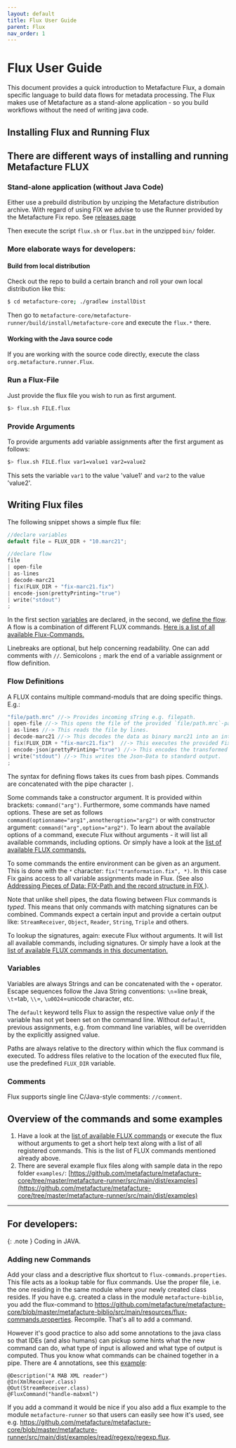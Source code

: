 ```yaml
---
layout: default
title: Flux User Guide
parent: Flux
nav_order: 1
---
```


# Flux User Guide

This document provides a quick introduction to Metafacture Flux, a domain specific language to build data flows for metadata processing.
The Flux makes use of Metafacture as a stand-alone application - so you build workflows without the need of writing java code.


## Installing Flux and Running Flux

## There are different ways of installing and running Metafacture FLUX
### Stand-alone application (without Java Code)

Either use a prebuild distribution by unziping the Metafacture distribution archive. With regard of using FIX we advise to use the Runner provided by the Metafacture Fix repo. See [releases page](https://github.com/metafacture/metafacture-fix/releases)

Then execute the script `flux.sh` or `flux.bat` in the unzipped `bin/` folder.

### More elaborate ways for developers:

#### Build from local distribution
Check out the repo to build a certain branch and roll your own local distribution like this:
```bash
$ cd metafacture-core; ./gradlew installDist
```

Then go to `metafacture-core/metafacture-runner/build/install/metafacture-core` and execute the `flux.*` there.

#### Working with the Java source code 

If you are working with the source code directly, execute the class `org.metafacture.runner.Flux`.

### Run a Flux-File

Just provide the flux file you wish to run as first argument.

```bash
$> flux.sh FILE.flux
```

### Provide Arguments
To provide arguments add variable assignments after the first argument as follows:
```bash
$> flux.sh FILE.flux var1=value1 var2=value2
```
This sets the variable `var1` to the value 'value1' and `var2` to the value 'value2'.

## Writing Flux files
The following snippet shows a simple flux file:

```c
//declare variables
default file = FLUX_DIR + "10.marc21";

//declare flow
file
| open-file
| as-lines
| decode-marc21
| fix(FLUX_DIR + "fix-marc21.fix")
| encode-json(prettyPrinting="true")
| write("stdout")
;
```

In the first section [variables](#variables) are declared, in the second, we [define the flow](#flow-definitions).
A flow is a combination of different FLUX commands. [Here is a list of all available Flux-Commands.](flux-commands.html)

Linebreaks are optional, but help concerning readability. One can add comments with `//`.
Semicolons `;` mark the end of a variable assignment or flow definition. 

### Flow Definitions

A FLUX contains multiple command-moduls that are doing specific things. E.g.:

```c
"file/path.mrc" //-> Provides incoming sTring e.g. filepath.
| open-file //-> This opens the file of the provided `file/path.mrc`-path.
| as-lines //-> This reads the file by lines.
| decode-marc21 //-> This decodes the data as binary marc21 into an internal format.
| fix(FLUX_DIR + "fix-marc21.fix")  //-> This executes the provided Fix-transformation.
| encode-json(prettyPrinting="true") //-> This encodes the transformed data as JSON-Format.
| write("stdout") //-> This writes the Json-Data to standard output.
;
``````

The syntax for defining flows takes its cues from bash pipes. Commands are concatenated with the pipe character `|`. 

Some commands take a constructor argument. It is provided within brackets: `command("arg")`.
Furthermore, some commands have named options. These are set as follows `command(optionname="arg1",annotheroption="arg2")` or with constructor argument: `command("arg",option="arg2")`.
To learn about the available options of a command, execute Flux without arguments - it will list all available commands, including options. Or simply have a look at the [list of available FLUX commands.](flux-commands.html)


To some commands the entire environment can be given as an argument. This is done with the `*` character: `fix("tranformation.fix", *)`. In this case Fix gains access to all variable assignments made in Flux.
(See also [Addressing Pieces of Data: FIX-Path and the record structure in FIX ](../fix/Fix-User-Guide.html#addressing-pieces-of-data-fix-path-and-the-record-structure-in-fix)).

Note that unlike shell pipes, the data flowing between Flux commands is _typed_. This means that only commands with matching signatures can be combined. Commands expect a certain input and provide a certain output like: `StreamReceiver`, `Object`, `Reader`, `String`, `Triple` and others.

To lookup the signatures, again: execute Flux without arguments. It will list all available commands, including signatures. Or simply have a look at the  [list of available FLUX commands in this documentation.](flux-commands.html)

### Variables
Variables are always Strings and can be concatenated with the `+` operator. Escape sequences follow the Java String conventions: `\n`=line break, `\t`=tab, `\\`=\, `\u0024`=unicode character, etc.

The `default` keyword tells Flux to assign the respective value _only_ if the variable has 
not yet been set on the command line. Without `default`, previous assignments, e.g. from command line variables, will be overridden by the explicitly assigned value.

Paths are always relative to the directory within which the flux command is executed. To address files relative to the location of the executed flux file, use the predefined `FLUX_DIR` variable.

### Comments
Flux supports single line C/Java-style comments: `//comment`.


## Overview of the commands and some examples
1. Have a look at the [list of available FLUX commands](flux-commands.html) or execute the flux without arguments to get a short help text along with a list of all registered commands. This is the list of FLUX commands mentioned already above.
2. There are several example flux files along with sample data in the repo folder `examples/`: [https://github.com/metafacture/metafacture-core/tree/master/metafacture-runner/src/main/dist/examples](https://github.com/metafacture/metafacture-core/tree/master/metafacture-runner/src/main/dist/examples)

_________________________
## For developers: 

{: .note }
Coding in JAVA.

### Adding new Commands
Add your class and a descriptive flux shortcut to `flux-commands.properties`. This file acts as a lookup table for flux commands. Use the proper file, i.e. the one residing in the same module where your newly created class resides. If you have e.g. created a class in the module `metafacture-biblio`, you add the flux-command to https://github.com/metafacture/metafacture-core/blob/master/metafacture-biblio/src/main/resources/flux-commands.properties.
Recompile. That's all to add a command.

However it's good practice to also add some annotations to the java class so that IDEs (and also humans) can pickup some hints what the new command can do, what type of input is allowed and what type of output is computed. Thus you know what commands can be chained together in a pipe.
There are 4 annotations, see this [example](https://github.com/metafacture/metafacture-core/blob/master/metafacture-biblio/src/main/java/org/metafacture/biblio/AlephMabXmlHandler.java):
```
@Description("A MAB XML reader")
@In(XmlReceiver.class)
@Out(StreamReceiver.class)
@FluxCommand("handle-mabxml")
```
If you add a command it would be nice if you also add a flux example to the module `metafacture-runner` so that users can easily see how it's used, see e.g. https://github.com/metafacture/metafacture-core/blob/master/metafacture-runner/src/main/dist/examples/read/regexp/regexp.flux.
